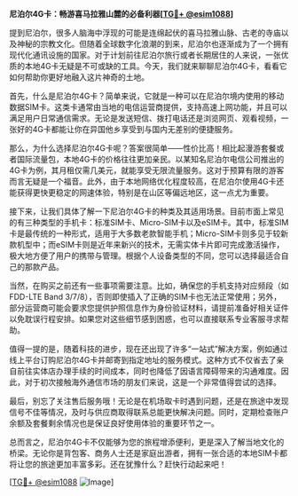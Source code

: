 **尼泊尔4G卡：畅游喜马拉雅山麓的必备利器[[TG💪+ @esim1088](https://t.me/s/esim1088)]**

提到尼泊尔，很多人脑海中浮现的可能是连绵起伏的喜马拉雅山脉、古老的寺庙以及神秘的宗教文化。但随着全球数字化浪潮的到来，尼泊尔也逐渐成为了一个拥有现代化通讯设施的国家。对于计划前往尼泊尔旅行或者长期居住的人来说，一张优质的本地4G卡无疑是不可或缺的工具。今天，我们就来聊聊尼泊尔4G卡，看看它如何帮助你更好地融入这片神奇的土地。

首先，什么是尼泊尔4G卡？简单来说，它就是一种可以在尼泊尔境内使用的移动数据SIM卡。这类卡通常由当地的电信运营商提供，支持高速上网功能，并且可以满足用户日常通信需求。无论是发送短信、拨打电话还是浏览网页、观看视频，一张好的4G卡都能让你在异国他乡享受到与国内无差别的便捷服务。

那么，为什么选择尼泊尔4G卡呢？答案很简单——性价比高！相比起漫游套餐或者国际流量包，本地4G卡的价格往往更加亲民。以某知名尼泊尔电信公司推出的4G卡为例，其月租仅需几美元，就能享受无限流量服务。这对于预算有限的游客而言无疑是一个福音。此外，由于本地网络优化程度较高，在尼泊尔使用4G卡还能获得更快更稳定的网速体验，特别是在山区等偏远地区，这一点尤为重要。

接下来，让我们具体了解一下尼泊尔4G卡的种类及其适用场景。目前市面上常见的有三种类型的手机卡：标准SIM卡、Micro-SIM卡以及eSIM卡。其中，标准SIM卡是最传统的一种形式，适用于大多数老款智能手机；Micro-SIM卡则多见于较新款机型中；而eSIM卡则是近年来新兴的技术，无需实体卡片即可完成激活操作，极大地方便了用户的携带与管理。根据个人设备类型的不同，您可以选择最适合自己的那款产品。

当然，在购买之前还有一些事项需要注意。比如，确保您的手机支持对应频段（如FDD-LTE Band 3/7/8），否则即使插入了正确的SIM卡也无法正常使用；另外，部分运营商可能会要求您提供护照信息作为身份验证材料，请提前准备好相关证件以免耽误行程安排。如果您对这些细节感到困惑，也可以直接联系专业客服寻求帮助。

值得一提的是，随着科技的进步，现在还出现了许多“一站式”解决方案，例如通过线上平台订购尼泊尔4G卡并邮寄到指定地址的服务模式。这种方式不仅省去了亲自前往实体店办理手续的时间成本，同时也降低了因语言障碍带来的沟通难度。因此，对于初次接触海外通信市场的朋友们来说，这是一个非常值得尝试的选择。

最后，别忘了关注售后服务哦！无论是在机场取卡时遇到问题，还是在旅途中发现信号不佳等情况，及时与供应商取得联系总能更快解决问题。同时，定期检查账户余额及套餐剩余情况也是保证良好使用体验的重要环节之一。

总而言之，尼泊尔4G卡不仅能够为您的旅程增添便利，更是深入了解当地文化的桥梁。无论你是背包客、商务人士还是家庭出游者，拥有一张合适的本地SIM卡都将让您的旅途更加丰富多彩。还在犹豫什么？赶快行动起来吧！

[[TG💪+ @esim1088](https://t.me/s/esim1088) ![Image](https://i.postimg.cc/4NQfJmqS/Snipaste-2025-05-13-00-14-12.png)]